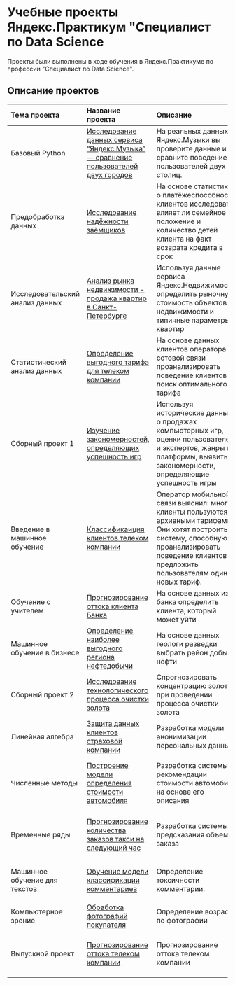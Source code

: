 # Учебные проекты Яндекс.Практикум "Специалист по Data Science
Проекты были выполнены в ходе обучения в Яндекс.Практикуме по профессии "Специалист по Data Science".

## Описание проектов
| Тема проекта | Название проекта | Описание | Используемые библиотеки | 
| :---------------------- | :---------------------- | :---------------------- | :---------------------- |
| Базовый Python | [Исследование данных сервиса “Яндекс.Музыка” — сравнение пользователей двух городов](https://github.com/NaytrizML/yandex-practicum-projects/tree/main/Исследование%20данных%20сервиса%20“Яндекс.Музыка”%20—%20сравнение%20пользователей%20двух%20городов) | На реальных данных Яндекс.Музыки вы проверите данные и сравните поведение пользователей двух столиц.  | `pandas` |
| Предобработка данных | [Исследование надёжности заёмщиков](https://github.com/NaytrizML/yandex-practicum-projects/tree/main/Исследование%20надёжности%20заёмщиков%20—%20анализ%20банковских%20данных) | На основе статистики о платёжеспособности клиентов исследовать влияет ли семейное положение и количество детей клиента на факт возврата кредита в срок  | `pandas` `Mystem` `Counter`  |
| Исследовательский анализ данных | [Анализ рынка недвижимости - продажа квартир в Санкт-Петербурге](https://github.com/NaytrizML/yandex-practicum-projects/tree/main/Анализ%20рынка%20недвижимости%20-%20продажа%20квартир%20в%20Санкт-Петербурге) | Используя данные сервиса Яндекс.Недвижимость, определить рыночную стоимость объектов недвижимости и типичные параметры квартир | `pandas` `numpy` `mystem` `counter`  |
| Статистический анализ данных | [Определение выгодного тарифа для телеком компании](https://github.com/NaytrizML/yandex-practicum-projects/tree/main/Определение%20выгодного%20тарифа%20для%20телеком%20компании) | На основе данных клиентов оператора сотовой связи проанализировать поведение клиентов и поиск оптимального тарифа | `pandas` `mystem` `counter` `matplotlib` `sklearn` |
| Сборный проект 1| [Изучение закономерностей, определяющих успешность игр](https://github.com/NaytrizML/yandex-practicum-projects/tree/main/Изучение%20закономерностей%2C%20определяющих%20успешность%20игр) | Используя исторические данные о продажах компьютерных игр, оценки пользователей и экспертов, жанры и платформы, выявить закономерности, определяющие успешность игры  | `pandas` `numpy` `matplotlib` `scipy` `seaborn` |
| Введение в машинное обучение | [Классификаиция клиентов телеком компании](https://github.com/NaytrizML/yandex-practicum-projects/tree/main/Классификаиция%20клиентов%20телеком%20компании) | Оператор мобильной связи выяснил: многие клиенты пользуются архивными тарифами. Они хотят построить систему, способную проанализировать поведение клиентов и предложить пользователям один из новых тариф. | `pandas` `matplotlib` `numpy` `scipy` |
| Обучение с учителем | [Прогнозирование оттока клиента Банка](https://github.com/NaytrizML/yandex-practicum-projects/tree/main/Прогнозирование%20оттока%20клиента%20Банка) | На основе данных из банка определить клиента, который может уйти | `pandas` `matplotlib` `numpy` `sklearn` |
| Машинное обучение в бизнесе | [Определение наиболее выгодного региона нефтедобычи](https://github.com/NaytrizML/yandex-practicum-projects/tree/main/Определение%20наиболее%20выгодного%20региона%20нефтедобычи) | На основе данных геологи разведки выбрать район добычи нефти | `pandas` `matplotlib` `numpy` `sklearn` |
| Сборный проект 2 | [Исследование технологического процесса очистки золота](https://github.com/NaytrizML/yandex-practicum-projects/tree/main/Исследование%20технологического%20процесса%20очистки%20золота) | Спрогнозировать концентрацию золота при проведении процесса очистки золота | `pandas` `matplotlib` `sklearn` `numpy` `seaborn` |
| Линейная алгебра | [Защита данных клиентов страховой компании](https://github.com/NaytrizML/yandex-practicum-projects/tree/main/Защита%20данных%20клиентов%20страховой%20компании) | Разработка модели анонимизации персональных данных | `pandas` `matplotlib` `numpy` `sklearn`  |
| Численные методы | [Построение модели определения стоимости автомобиля](https://github.com/NaytrizML/yandex-practicum-projects/tree/main/Построение%20модели%20определения%20стоимости%20автомобиля) | Разработка системы рекомендации стоимости автомобиля на основе его описания  | `pandas` `numpy` `matplotlib` `time` `sidetable` `inflection` `seaborn` `lightgbm` `sklearn` |
| Временные ряды | [Прогнозирование количества заказов такси на следующий час](https://github.com/NaytrizML/yandex-practicum-projects/tree/main/Прогнозирование%20количества%20заказов%20такси%20на%20следующий%20час) | Разработка системы предсказания объема заказа | `pandas` `numpy` `matplotlib` `time` `statsmodels` `seaborn` `lightgbm` `sklearn` |
| Машинное обучение для текстов | [Обучение модели классификации комментариев](https://github.com/NaytrizML/yandex-practicum-projects/tree/main/Обучение%20модели%20классификации%20комментариев) | Определение токсичности комментарии. | `pandas` `numpy` `matplotlib` `langdetect` `sidetable` `nltk` `sklearn` `tqdm` |
| Компьютерное зрение | [Обработка фотографий покупателя](https://github.com/NaytrizML/yandex-practicum-projects/tree/main/Обработка%20фотографий%20покупателя) | Определение возраста по фотографии | `pandas` `seaborn` `tensorflow` |
| Выпускной проект| [Прогнозирование оттока телеком компании](https://github.com/NaytrizML/yandex-practicum-projects/tree/main/Выпускной%20проект%20-Прогнозирование%20оттока%20телеком%20компании) | Прогнозирование оттока телеком компании | `pandas` `matplotlib` `numpy` `sklearn` `catboost` `lightgbm` `seaborn`|
